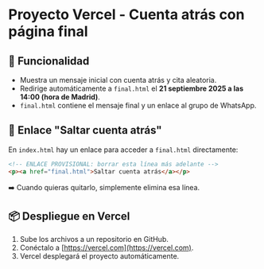 # Proyecto Vercel - Cuenta atrás con página final

## 🚀 Funcionalidad

- Muestra un mensaje inicial con cuenta atrás y cita aleatoria.
- Redirige automáticamente a `final.html` el **21 septiembre 2025 a las 14:00 (hora de Madrid)**.
- `final.html` contiene el mensaje final y un enlace al grupo de WhatsApp.

## 🔗 Enlace "Saltar cuenta atrás"

En `index.html` hay un enlace para acceder a `final.html` directamente:

```html
<!-- ENLACE PROVISIONAL: borrar esta línea más adelante -->
<p><a href="final.html">Saltar cuenta atrás</a></p>
```

➡️ Cuando quieras quitarlo, simplemente elimina esa línea.

## 📦 Despliegue en Vercel

1. Sube los archivos a un repositorio en GitHub.
2. Conéctalo a [https://vercel.com](https://vercel.com).
3. Vercel desplegará el proyecto automáticamente.
